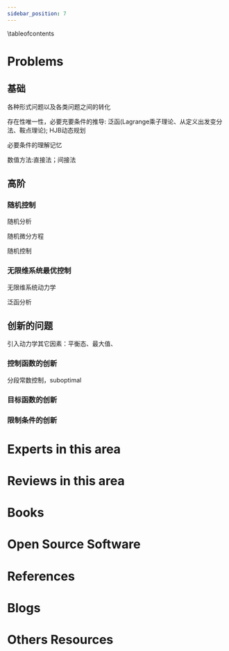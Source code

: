 ```yaml
---
sidebar_position: 7
---
```


\tableofcontents

# Problems

## 基础
各种形式问题以及各类问题之间的转化

存在性唯一性，必要充要条件的推导: 泛函(Lagrange乘子理论、从定义出发变分法、鞍点理论); HJB动态规划

必要条件的理解记忆

数值方法:直接法；间接法

## 高阶
### 随机控制
随机分析

随机微分方程

随机控制

### 无限维系统最优控制
无限维系统动力学

泛函分析

## 创新的问题
引入动力学其它因素：平衡态、最大值、
### 控制函数的创新
分段常数控制，suboptimal
### 目标函数的创新
### 限制条件的创新

  
# Experts in this area
  
# Reviews in this area

# Books

# Open Source Software

# References
  
# Blogs
  
# Others Resources

